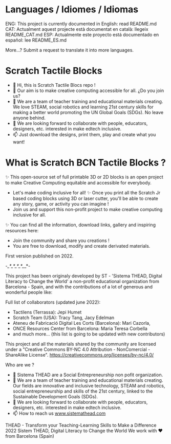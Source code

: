 # Languages / Idiomes / Idiomas
 ENG: This project is currently documented in English: read README.md
 CAT: Actualment aquest projecte està documentat en català: llegeix README_CAT.md
 ESP: Actualmente este proyecto está documentado en español: lee README_ES.md

More...? Submit a request to translate it into more languages.

# Scratch Tactile Blocks 
- 👋 Hi, this is Scratch Tactile Blocs repo !
- 👀 Our aim is to make creative computing accessible for all. ¿Do you join us?
- 🌱 We are a team of teacher training and educational materials creating. We love STEAM, social robotics and learning 21st century skills for making a better world promoting the UN Global Goals (SDGs). No leave anyone behind.
- 💞️ We are looking forward to collaborate with people, educators, designers, etc. interested in make edtech inclusive.
- 📫 Just download the designs, print them, play and create what you want!

# What is Scratch BCN Tactile Blocks ?
✨ This open-source set of full printable 3D or 2D blocks is an open project to make Creative Computing equitable and accessible for everybody.
- Let's make coding inclusive for all!
✨ Once you print all the Scratch Jr based coding blocks using 3D or laser cutter, you'll be able to create any story, game, or activity you can imagine ! 
- Join us and support this non-profit project to make creative computing inclusive for all. 

✨ You can find all the information, download links, gallery and inspiring resources here:  
* Join the community and share you creations !
* You are free to download, modify and create derivated materials.

First version published on 2022.



-*_*_*_*_*_*_*_*_*_*_*_*_*_*_*-

This project has been originaly developed by ST - 'Sistema THEAD, Digital Literacy to Change the World' a non-profit educational organization from Barcelona - Spain, and with the contributions of a lot of generous and wonderful people like:

Full list of collaborators (updated june 2022):
- Tactilens (Terrassa): Jepi Humet
- Scratch Team (USA): Tracy Tang, Jacy Edelman
- Ateneu de Fabricació Digital Les Corts (Barcelona): Mari Cazorla, 
- ONCE Resources Center from Barcelona: Maria Teresa Corbella
- and much more...
(this list is going to be updated with new contributors)

This project and all the materials shared by the community are licensed under a "Creative Commons BY-NC 4.0 Attribution - NonComercial - ShareAlike License". 
https://creativecommons.org/licenses/by-nc/4.0/


Who are we ?
- 👀 Sistema THEAD are a Social Entrepreneurship non pofit organization. 
- 🌱 We are a team of teacher training and educational materials creating. Our fields are innovative and inclusive technology, STEAM and robotics, social entrepreneurship and skills of the 21st century, linked to the Sustainable Development Goals (SDGs).
- 💞️ We are looking forward to collaborate with people, educators, designers, etc. interested in make edtech inclusive.
- 📫 How to reach us www.sistemathead.com

THEAD - Transform your Teaching-Learning Skills to Make a Difference
2022 Sistem THEAD, Digital Literacy to Change the World
We work with ❤ from Barcelona (Spain)
